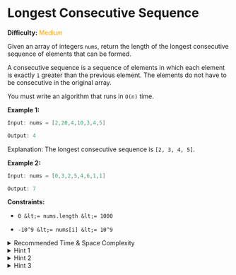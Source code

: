# Longest Consecutive Sequence

**Difficulty:** <span style="color: orange;">Medium</span>

Given an array of integers `nums`, return the length of the longest consecutive sequence of elements that can be formed.

A consecutive sequence is a sequence of elements in which each element is exactly `1` greater than the previous element. The elements do not have to be consecutive in the original array.

You must write an algorithm that runs in `O(n)` time.

**Example 1:**

```java
Input: nums = [2,20,4,10,3,4,5]

Output: 4
```
Explanation: The longest consecutive sequence is `[2, 3, 4, 5]`.

**Example 2:**

```java
Input: nums = [0,3,2,5,4,6,1,1]

Output: 7
```
**Constraints:**


- `0 &lt;= nums.length &lt;= 1000`

- `-10^9 &lt;= nums[i] &lt;= 10^9`






<details>
<summary>Recommended Time &amp; Space Complexity</summary>

You should aim for a solution as good or better than `O(n)` time and `O(n)` space, where `n` is the size of the input array.

</details>



<details>
<summary>Hint 1</summary>

A brute force solution would be to consider every element from the array as the start of the sequence and count the length of the sequence formed with that starting element. This would be an `O(n^2)` solution. Can you think of a better way?

</details>



<details>
<summary>Hint 2</summary>

Is there any way to identify the start of a sequence? For example, in `[1, 2, 3, 10, 11, 12]`, only `1` and `10` are the beginning of a sequence. Instead of trying to form a sequence for every number, we should only consider numbers like `1` and `10`.

</details>



<details>
<summary>Hint 3</summary>

We can consider a number `num` as the start of a sequence if and only if `num - 1` does not exist in the given array. We iterate through the array and only start building the sequence if it is the start of a sequence. This avoids repeated work. We can use a hash set for `O(1)` lookups by converting the array to a hash set.

</details>